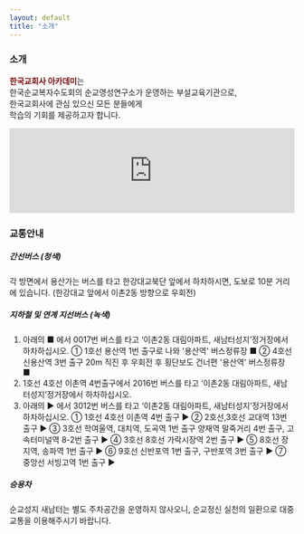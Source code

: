 ```yaml
---
layout: default
title: "소개"
---
```

<div class="py-2">
    <div class="container">
      <div class="row">
        <div class="text-center mx-auto">
          <h3 class="text-primary display-5">소개</h3>
		  <p class="mb-3 lead"><span style="color:#760c0c"><b>한국교회사 아카데미</b></span>는<br>한국순교복자수도회의 순교영성연구소가 운영하는 부설교육기관으로,<br>한국교회사에 관심 있으신 모든 분들에게<br>학습의 기회를 제공하고자 합니다.</p>
        </div>
      </div>
    </div>
  </div>



<div class="py-3 text-center" >
	<div class="container">
		<div class="row">
			<div class="mx-auto col-lg-5 col-md-7 col-10">
				<iframe src="https://www.google.com/maps/embed?pb=!1m18!1m12!1m3!1d3164.280257186478!2d126.95460571558755!3d37.52489033426936!2m3!1f0!2f0!3f0!3m2!1i1024!2i768!4f13.1!3m3!1m2!1s0x357ca1fef626dd9b%3A0x2a64813dd97bd44a!2z7LKc7KO86rWQIOyDiOuCqO2EsCDsiJzqtZAg7ISx7KeA!5e0!3m2!1sko!2skr!4v1584796393954!5m2!1sko!2skr" width="100%" frameborder="0" style="border:0;" allowfullscreen="" aria-hidden="false" tabindex="0"></iframe>
			</div>
		</div>
	</div>
</div>

### 교통안내
##### 간선버스 (청색)
각 방면에서 용산가는 버스를 타고 한강대교북단 앞에서 하차하시면, 도보로 10분 거리에 있습니다.
(한강대교 앞에서 이촌2동 방향으로 우회전)

##### 지하철 및 연계 지선버스 (녹색)
1. 아래의 ■ 에서 0017번 버스를 타고 ‘이촌2동 대림아파트, 새남터성지’정거장에서 하차하십시오.
  ① 1호선 용산역 1번 출구로 나와 '용산역' 버스정류장  ■
  ② 4호선 신용산역 3번 출구 20m 직진 후 우회전 후 횡단보도 건너편  '용산역' 버스정류장 ■
2. 1호선 4호선 이촌역 4번출구에서 2016번 버스를 타고 ‘이촌2동 대림아파트, 새남터성지’정거장에서 하차하십시오.
3. 아래의 ▶ 에서 3012번 버스를 타고 ‘이촌2동 대림아파트, 새남터성지’정거장에서 하차하십시오.
  ① 1호선 4호선 이촌역 4번 출구 ▶
	② 2호선,3호선 교대역 13번 출구 ▶
	③ 3호선 학여울역, 대치역, 도곡역 1번 출구 양재역 말죽거리 4번 출구, 고속터미널역 8-2번 출구 ▶
	④ 3호선 8호선 가락시장역 2번 출구 ▶
	⑤ 8호선 장지역, 송파역 1번 출구 ▶
	⑥ 9호선 신반포역 1번 출구, 구반포역 3번 출구 ▶
	⑦ 중앙선 서빙고역 1번 출구 ▶

##### 승용차
순교성지 새남터는 별도 주차공간을 운영하지 않사오니, 순교정신 실천의 일환으로 대중교통을 이용해주시기 바랍니다.

